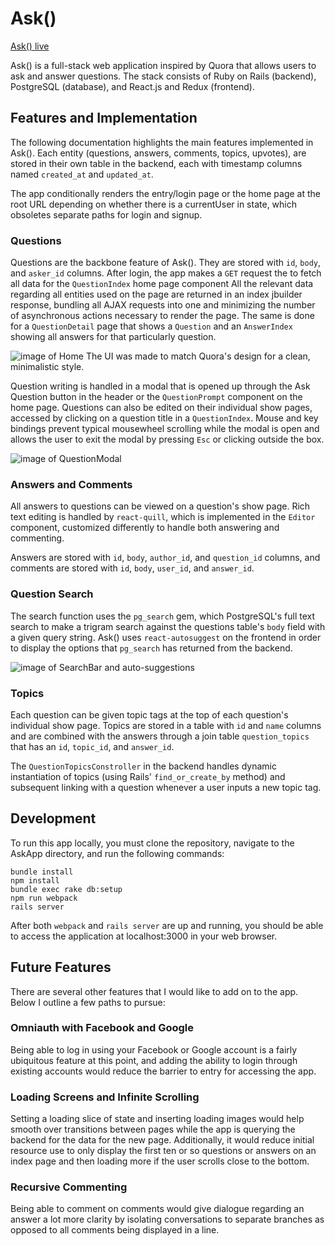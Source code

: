 # Ask()

[Ask() live][heroku]

[heroku]: https://the-ask-app.herokuapp.com

Ask() is a full-stack web application inspired by Quora that allows users to ask and answer questions. The stack consists of Ruby on Rails (backend), PostgreSQL (database), and React.js and Redux (frontend).

## Features and Implementation

The following documentation highlights the main features implemented in Ask(). Each entity (questions, answers, comments, topics, upvotes), are stored in their own table in the backend, each with timestamp columns named `created_at` and `updated_at`.

The app conditionally renders the entry/login page or the home page at the root URL depending on whether there is a currentUser in state, which obsoletes separate paths for login and signup.

### Questions

Questions are the backbone feature of Ask(). They are stored with `id`, `body`, and `asker_id` columns. After login, the app makes a `GET` request the  to fetch all data for the `QuestionIndex` home page component All the relevant data regarding all entities used on the page are returned in an index jbuilder response, bundling all AJAX requests into one and minimizing the number of asynchronous actions necessary to render the page. The same is done for a `QuestionDetail` page that shows a `Question` and an `AnswerIndex` showing all answers for that particularly question.

![image of Home](/screen-clippings/home.png)
The UI was made to match Quora's design for a clean, minimalistic style.

Question writing is handled in a modal that is opened up through the Ask Question button in the header or the `QuestionPrompt` component on the home page. Questions can also be edited on their individual show pages, accessed by clicking on a question title in a `QuestionIndex`. Mouse and key bindings prevent typical mousewheel scrolling while the modal is open and allows the user to exit the modal by pressing `Esc` or clicking outside the box.

![image of QuestionModal](/screen-clippings/modal.png)

### Answers and Comments

All answers to questions can be viewed on a question's show page. Rich text editing is handled by `react-quill`, which is implemented in the `Editor` component, customized differently to handle both answering and commenting.

Answers are stored with `id`, `body`, `author_id`, and `question_id` columns, and comments are stored with `id`, `body`, `user_id`, and `answer_id`.

### Question Search

The search function uses the `pg_search` gem, which PostgreSQL's full text search to make a trigram search against the questions table's `body` field with a given query string. Ask() uses `react-autosuggest` on the frontend in order to display the options that `pg_search` has returned from the backend.

![image of SearchBar and auto-suggestions](/screen-clippings/search.png)

### Topics

Each question can be given topic tags at the top of each question's individual show page. Topics are stored in a table with `id` and `name` columns and are combined with the answers through a join table `question_topics` that has an `id`, `topic_id`, and `answer_id`.

The `QuestionTopicsConstroller` in the backend handles dynamic instantiation of topics (using Rails' `find_or_create_by` method) and subsequent linking with a question whenever a user inputs a new topic tag.

## Development

To run this app locally, you must clone the repository, navigate to the AskApp directory, and run the following commands:

```
bundle install
npm install
bundle exec rake db:setup
npm run webpack
rails server
```

After both `webpack` and `rails server` are up and running, you should be able to access the application at localhost:3000 in your web browser.

## Future Features

There are several other features that I would like to add on to the app. Below I outline a few paths to pursue:

### Omniauth with Facebook and Google

Being able to log in using your Facebook or Google account is a fairly ubiquitous feature at this point, and adding the ability to login through existing accounts would reduce the barrier to entry for accessing the app.

### Loading Screens and Infinite Scrolling

Setting a loading slice of state and inserting loading images would help smooth over transitions between pages while the app is querying the backend for the data for the new page. Additionally, it would reduce initial resource use to only display the first ten or so questions or answers on an index page and then loading more if the user scrolls close to the bottom.

### Recursive Commenting

Being able to comment on comments would give dialogue regarding an answer a lot more clarity by isolating conversations to separate branches as opposed to all comments being displayed in a line.
